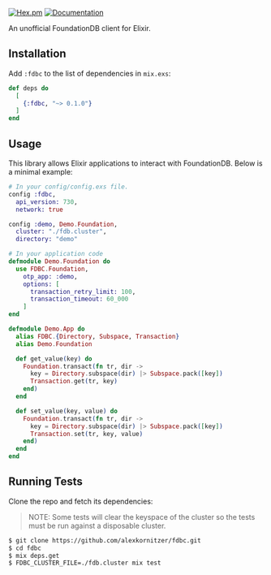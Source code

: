 [![Hex.pm](https://img.shields.io/hexpm/v/fdbc.svg)](https://hex.pm/packages/fdbc) [![Documentation](https://img.shields.io/badge/documentation-gray)](https://hexdocs.pm/fdbc/)


An unofficial FoundationDB client for Elixir.


## Installation

Add `:fdbc` to the list of dependencies in `mix.exs`:

```elixir
def deps do
  [
    {:fdbc, "~> 0.1.0"}
  ]
end
```


## Usage

This library allows Elixir applications to interact with FoundationDB. Below is a minimal example:

```elixir
# In your config/config.exs file.
config :fdbc,
  api_version: 730,
  network: true

config :demo, Demo.Foundation,
  cluster: "./fdb.cluster",
  directory: "demo"

# In your application code
defmodule Demo.Foundation do
  use FDBC.Foundation,
    otp_app: :demo,
    options: [
      transaction_retry_limit: 100,
      transaction_timeout: 60_000
    ]
end

defmodule Demo.App do
  alias FDBC.{Directory, Subspace, Transaction}
  alias Demo.Foundation

  def get_value(key) do
    Foundation.transact(fn tr, dir ->
      key = Directory.subspace(dir) |> Subspace.pack([key])
      Transaction.get(tr, key)
    end)
  end

  def set_value(key, value) do
    Foundation.transact(fn tr, dir ->
      key = Directory.subspace(dir) |> Subspace.pack([key])
      Transaction.set(tr, key, value)
    end)
  end
end
```


## Running Tests

Clone the repo and fetch its dependencies:

> NOTE: Some tests will clear the keyspace of the cluster so the tests must be run against a disposable cluster.

```bash
$ git clone https://github.com/alexkornitzer/fdbc.git
$ cd fdbc
$ mix deps.get
$ FDBC_CLUSTER_FILE=./fdb.cluster mix test
```
